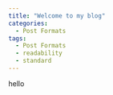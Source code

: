 ```yaml
---
title: "Welcome to my blog"
categories:
  - Post Formats
tags:
  - Post Formats
  - readability
  - standard
---
```

hello
